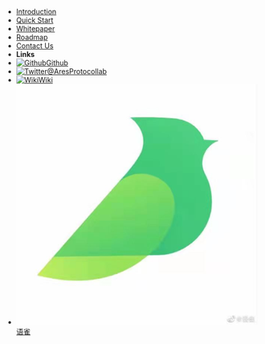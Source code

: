 - [Introduction](introduction)
- [Quick Start](quick_start)
- [Whitepaper](whitepaper)
- [Roadmap](roadmap)
- [Contact Us](contact_us)
- **Links**
- [![Github](assets/img/github.svg)Github](https://github.com/aresprotocols)
- [![Twitter](assets/img/twitter.svg)@AresProtocollab](https://twitter.com/AresProtocollab)
- [![Wiki](assets/img/wikipedia.svg)Wiki](https://github.com/aresprotocols/wiki)
- [![语雀](assets/img/yq.jpeg)语雀](https://www.yuque.com/books/share/d6b648d2-bad6-48e0-98d0-82df72b775f8)
